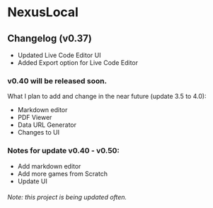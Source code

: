 # NexusLocal
## Changelog (v0.37)
- Updated Live Code Editor UI
- Added Export option for Live Code Editor

### v0.40 will be released soon.
What I plan to add and change in the near future (update 3.5 to 4.0): 
- Markdown editor
- PDF Viewer
- Data URL Generator
- Changes to UI

### Notes for update v0.40 - v0.50:
- Add markdown editor
- Add more games from Scratch
- Update UI

###### Note: this project is being updated often.
